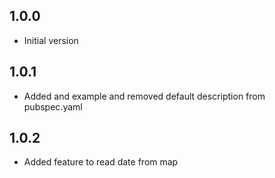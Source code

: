 ## 1.0.0

- Initial version

## 1.0.1

- Added and example and removed default description from pubspec.yaml

## 1.0.2

- Added feature to read date from map
